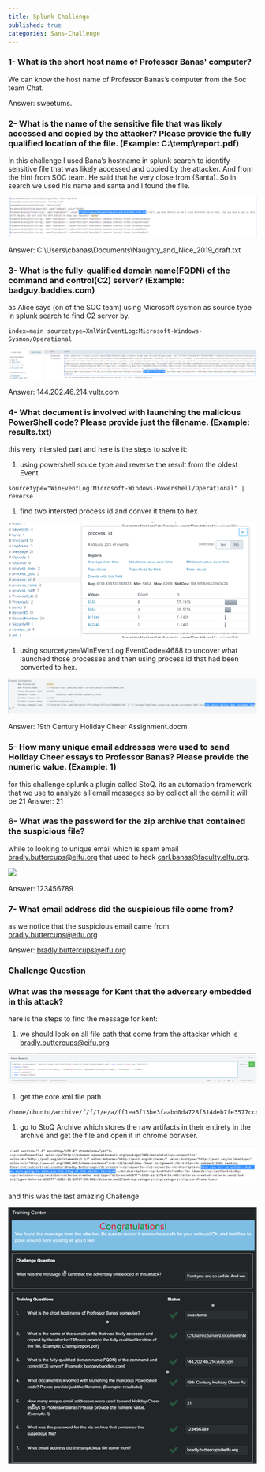 ```yaml
---
title: Splunk Challenge
published: true
categories: Sans-Challenge
---
```


### [](#header-3)1- What is the short host name of Professor Banas' computer?

We can know the host name of Professor Banas’s computer from the Soc team Chat. 

Answer: sweetums.

### [](#header-3)2- What is the name of the sensitive file that was likely accessed and copied by the attacker? Please provide the fully qualified location of the file. (Example: C:\temp\report.pdf)

In this challenge I used Bana’s hostname in splunk search to identify sensitive file that was likely accessed and copied by the attacker. And from the hint from SOC team. He said that he very close from (Santa). So in search we used his name and santa and I found the file.

![](https://raw.githubusercontent.com/Rado0z/Rado0z.github.io/master/assets/Splunk_1.PNG)

Answer: C:\Users\cbanas\Documents\Naughty_and_Nice_2019_draft.txt

### [](#header-3)3- What is the fully-qualified domain name(FQDN) of the command and control(C2) server? (Example: badguy.baddies.com)

as Alice says (on of the SOC team) using Microsoft sysmon as source type in splunk search to find C2 server by.

```
index=main sourcetype=XmlWinEventLog:Microsoft-Windows-Sysmon/Operational
```

![](https://raw.githubusercontent.com/Rado0z/Rado0z.github.io/master/assets/Splunk_2.PNG)

Answer: 144.202.46.214.vultr.com

### [](#header-3)4- What document is involved with launching the malicious PowerShell code? Please provide just the filename. (Example: results.txt)

this very intersted part and here is the steps to solve it:
1. using powershell souce type and reverse the result from the oldest Event

```
sourcetype="WinEventLog:Microsoft-Windows-Powershell/Operational" | reverse
```

1. find two intersted process id and conver it them to hex

![](https://raw.githubusercontent.com/Rado0z/Rado0z.github.io/master/assets/Splunk_3_1.PNG)

1. using sourcetype=WinEventLog EventCode=4688 to uncover what launched those processes and then using process id that had been converted to hex.

![](https://raw.githubusercontent.com/Rado0z/Rado0z.github.io/master/assets/Splunk_3_2.PNG)

Answer: 19th Century Holiday Cheer Assignment.docm

### [](#header-3)5- How many unique email addresses were used to send Holiday Cheer essays to Professor Banas? Please provide the numeric value. (Example: 1)

for this challenge splunk a plugin called StoQ. its an automation framework that we use to analyze all email messages
so by collect all the eamil it will be 21
Answer: 21

### [](#header-3)6- What was the password for the zip archive that contained the suspicious file?

while to looking to unique email which is spam email bradly.buttercups@eifu.org that used to hack carl.banas@faculty.elfu.org.

![](https://raw.githubusercontent.com/Rado0z/Rado0z.github.io/master/assets/Splunk_4.PNG)

Answer: 123456789

### [](#header-3)7- What email address did the suspicious file come from?

as we notice that the suspicious email came from bradly.buttercups@eifu.org

Answer: bradly.buttercups@eifu.org

### [](#header-3)Challenge Question
### [](#header-3)What was the message for Kent that the adversary embedded in this attack?

here is the steps to find the message for kent:
1. we should look on all file path that come from the attacker which is bradly.buttercups@eifu.org

![](https://raw.githubusercontent.com/Rado0z/Rado0z.github.io/master/assets/Splunk_5.PNG)

1. get the core.xml file path

```
/home/ubuntu/archive/f/f/1/e/a/ff1ea6f13be3faabd0da728f514deb7fe3577cc4/core.xml
```

1. go to StoQ Archive which stores the raw artifacts in their entirety in the archive and get the file and open it in chrome borwser.

![](https://raw.githubusercontent.com/Rado0z/Rado0z.github.io/master/assets/Splunk_6.PNG)

and this was the last amazing Challenge

![](https://raw.githubusercontent.com/Rado0z/Rado0z.github.io/master/assets/Splunk_7.PNG)

